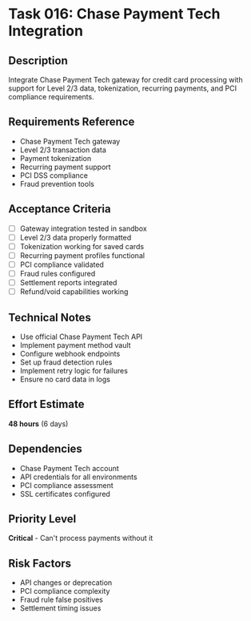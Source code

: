 # Task 016: Chase Payment Tech Integration

## Description
Integrate Chase Payment Tech gateway for credit card processing with support for Level 2/3 data, tokenization, recurring payments, and PCI compliance requirements.

## Requirements Reference
- Chase Payment Tech gateway
- Level 2/3 transaction data
- Payment tokenization
- Recurring payment support
- PCI DSS compliance
- Fraud prevention tools

## Acceptance Criteria
- [ ] Gateway integration tested in sandbox
- [ ] Level 2/3 data properly formatted
- [ ] Tokenization working for saved cards
- [ ] Recurring payment profiles functional
- [ ] PCI compliance validated
- [ ] Fraud rules configured
- [ ] Settlement reports integrated
- [ ] Refund/void capabilities working

## Technical Notes
- Use official Chase Payment Tech API
- Implement payment method vault
- Configure webhook endpoints
- Set up fraud detection rules
- Implement retry logic for failures
- Ensure no card data in logs

## Effort Estimate
**48 hours** (6 days)

## Dependencies
- Chase Payment Tech account
- API credentials for all environments
- PCI compliance assessment
- SSL certificates configured

## Priority Level
**Critical** - Can't process payments without it

## Risk Factors
- API changes or deprecation
- PCI compliance complexity
- Fraud rule false positives
- Settlement timing issues